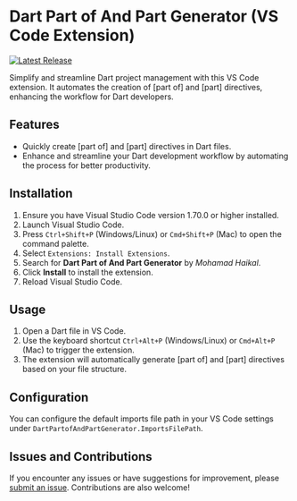 # Dart Part of And Part Generator (VS Code Extension)


[![Latest Release](https://img.shields.io/visual-studio-marketplace/v/MohamadHaikal.dartPartofAndPartGenerator?style=flat&label=VS%20Marketplace&logo=visual-studio-code)](https://marketplace.visualstudio.com/items?itemName=MohamadHaikal.dartPartofAndPartGenerator)

Simplify and streamline Dart project management with this VS Code extension. It automates the creation of [part of] and [part] directives, enhancing the workflow for Dart developers.


## Features

- Quickly create [part of] and [part] directives in Dart files.
- Enhance and streamline your Dart development workflow by automating the process for better productivity.

## Installation

1. Ensure you have Visual Studio Code version 1.70.0 or higher installed.
2. Launch Visual Studio Code.
3. Press `Ctrl+Shift+P` (Windows/Linux) or `Cmd+Shift+P` (Mac) to open the command palette.
4. Select `Extensions: Install Extensions`.
5. Search for **Dart Part of And Part Generator** by *Mohamad Haikal*.
6. Click **Install** to install the extension.
7. Reload Visual Studio Code.

## Usage

1. Open a Dart file in VS Code.
2. Use the keyboard shortcut `Ctrl+Alt+P` (Windows/Linux) or `Cmd+Alt+P` (Mac) to trigger the extension.
3. The extension will automatically generate [part of] and [part] directives based on your file structure.

## Configuration

You can configure the default imports file path in your VS Code settings under `DartPartofAndPartGenerator.ImportsFilePath`.

## Issues and Contributions

If you encounter any issues or have suggestions for improvement, please [submit an issue](https://github.com/Mohamad-Haikal/dartPartofAndPartGenerator/issues). Contributions are also welcome!